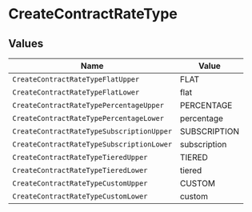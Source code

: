 # CreateContractRateType


## Values

| Name                                      | Value                                     |
| ----------------------------------------- | ----------------------------------------- |
| `CreateContractRateTypeFlatUpper`         | FLAT                                      |
| `CreateContractRateTypeFlatLower`         | flat                                      |
| `CreateContractRateTypePercentageUpper`   | PERCENTAGE                                |
| `CreateContractRateTypePercentageLower`   | percentage                                |
| `CreateContractRateTypeSubscriptionUpper` | SUBSCRIPTION                              |
| `CreateContractRateTypeSubscriptionLower` | subscription                              |
| `CreateContractRateTypeTieredUpper`       | TIERED                                    |
| `CreateContractRateTypeTieredLower`       | tiered                                    |
| `CreateContractRateTypeCustomUpper`       | CUSTOM                                    |
| `CreateContractRateTypeCustomLower`       | custom                                    |